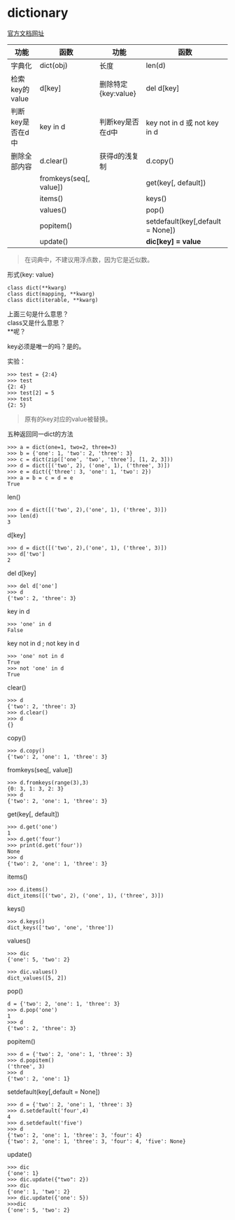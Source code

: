 # dictionary

[官方文档网址](https://docs.python.org/3/library/stdtypes.html#mapping-types-dict)

| 功能 | 函数 | 功能 | 函数 |
| --- | --- | --- | --- |
| 字典化 | dict(obj) | 长度 | len(d) |
| 检索key的value | d[key] | 删除特定{key:value} | del d[key] |
| 判断key是否在d中 | key in d | 判断key是否在d中 | key not in d 或 not key in d |
| 删除全部内容 | d.clear() | 获得d的浅复制 | d.copy() |
|  | fromkeys(seq[, value]) |  | get(key[, default]) |
|  | items() |  | keys() |
|  | values() |  | pop() |
|  | popitem() |  | setdefault(key[,default = None]) |
|  | update() |  | **dic[key] = value** |


> 在词典中，不建议用浮点数，因为它是近似数。

形式{key: value}

```
class dict(**kwarg)
class dict(mapping, **kwarg)
class dict(iterable, **kwarg)
```
上面三句是什么意思？  
class又是什么意思？  
**呢？  


key必须是唯一的吗？是的。

实验：

```
>>> test = {2:4}
>>> test
{2: 4}
>>> test[2] = 5
>>> test
{2: 5}
```
> 原有的key对应的value被替换。

五种返回同一dict的方法

```
>>> a = dict(one=1, two=2, three=3)
>>> b = {'one': 1, 'two': 2, 'three': 3}
>>> c = dict(zip(['one', 'two', 'three'], [1, 2, 3]))
>>> d = dict([('two', 2), ('one', 1), ('three', 3)])
>>> e = dict({'three': 3, 'one': 1, 'two': 2})
>>> a = b = c = d = e
True
```
len()

```
>>> d = dict([('two', 2),('one', 1), ('three', 3)])
>>> len(d)
3
```
d[key]

```
>>> d = dict([('two', 2),('one', 1), ('three', 3)])
>>> d['two']
2
```

del d[key]

```
>>> del d['one']
>>> d
{'two': 2, 'three': 3}
```
key in d

```
>>> 'one' in d
False
```

key not in d ; not key in d

```
>>> 'one' not in d
True
>>> not 'one' in d
True
```

clear()

```
>>> d
{'two': 2, 'three': 3}
>>> d.clear()
>>> d
{}
```
copy()

```
>>> d.copy()
{'two': 2, 'one': 1, 'three': 3}
```

fromkeys(seq[, value])

```
>>> d.fromkeys(range(3),3)
{0: 3, 1: 3, 2: 3}
>>> d
{'two': 2, 'one': 1, 'three': 3}
```
get(key[, default])

```
>>> d.get('one')
1
>>> d.get('four')
>>> print(d.get('four'))
None
>>> d
{'two': 2, 'one': 1, 'three': 3}
```

items()

```
>>> d.items()
dict_items([('two', 2), ('one', 1), ('three', 3)])
```

keys()

```
>>> d.keys()
dict_keys(['two', 'one', 'three'])
```

values()

```
>>> dic
{'one': 5, 'two': 2}

>>> dic.values()
dict_values([5, 2])
```

pop()

```
d = {'two': 2, 'one': 1, 'three': 3}
>>> d.pop('one')
1
>>> d
{'two': 2, 'three': 3}
```

popitem()

```
>>> d = {'two': 2, 'one': 1, 'three': 3}
>>> d.popitem()
('three', 3)
>>> d
{'two': 2, 'one': 1}
```

setdefault(key[,default = None])

```
>>> d = {'two': 2, 'one': 1, 'three': 3}
>>> d.setdefault('four',4)
4
>>> d.setdefault('five')
>>> d
{'two': 2, 'one': 1, 'three': 3, 'four': 4}
{'two': 2, 'one': 1, 'three': 3, 'four': 4, 'five': None}
```

update()

```
>>> dic
{'one': 1}
>>> dic.update({"two": 2})
>>> dic
{'one': 1, 'two': 2}
>>> dic.update({'one': 5})
>>>dic
{'one': 5, 'two': 2}
```

